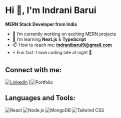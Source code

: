 # Hi 👋, I'm Indrani Barui
**MERN Stack Developer from India**

- 🔭 I’m currently working on exciting MERN projects
- 🌱 I’m learning **Next.js** & **TypeScript**
- 📫 How to reach me: **indranibarui9@gmail.com**
- ⚡ Fun fact: I love coding late at night 🌙

## Connect with me:
[![LinkedIn](https://img.shields.io/badge/LinkedIn-blue)](https://linkedin.com/in/yourusername)
[![Portfolio](port-folio-eight-beige.vercel.app)

## Languages and Tools:
![React](https://img.shields.io/badge/-React-61DAFB?logo=react&logoColor=white)
![Node.js](https://img.shields.io/badge/-Node.js-339933?logo=node.js&logoColor=white)
![MongoDB](https://img.shields.io/badge/-MongoDB-47A248?logo=mongodb&logoColor=white)
![Tailwind CSS](https://img.shields.io/badge/-TailwindCSS-38B2AC?logo=tailwind-css&logoColor=white)
